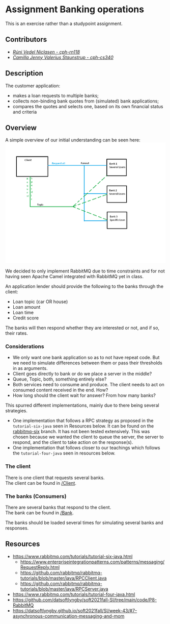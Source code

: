 # Assignment Banking operations
This is an exercise rather than a studypoint assignment.

## Contributors
- _[Rúni Vedel Niclasen - cph-rn118](https://github.com/Runi-VN)_
- _[Camilla Jenny Valerius Staunstrup - cph-cs340](https://github.com/Castau)_

## Description

The customer application:  
- makes a loan requests to multiple banks;
- collects non-binding bank quotes from (simulated) bank applications;
- compares the quotes and selects one, based on its own financial status and
criteria


## Overview

A simple overview of our initial understanding can be seen here:  
![Mockup of conceptual understanding](./Concept.png)

We decided to only implement RabbitMQ due to time constraints and for not having seen Apache Camel integrated with RabbitMQ yet in class.

An application lender should provide the following to the banks through the client:
- Loan topic (car OR house)
- Loan amount
- Loan time
- Credit score

The banks will then respond whether they are interested or not, and if so, their rates.

### Considerations
- We only want one bank application so as to not have repeat code. But we need to simulate differences between them or pass their thresholds in as arguments.
- Client goes directly to bank or do we place a server in the middle?
- Queue, Topic, both, something entirely else?
- Both services need to consume and produce. The client needs to act on consumed content received in the end. How?
- How long should the client wait for answer? From how many banks?

This spurred different implementations, mainly due to there being several strategies.
- One implementation that follows a RPC strategy as proposed in the `tutorial-six-java` seen in Resources below. It can be found on the [rabbitmq-six](https://github.com/Hold-Krykke-BA/System_Integration/tree/rabbitmq-six/RabbitMQ) branch. It has not been tested extensively. This was chosen because we wanted the client to queue the server, the server to respond, and the client to take action on the response(s). 
- One implementation that follows closer to our teachings which follows the `tutorial-four-java` seen in resources below.

### The client
There is one client that requests several banks.  
The client can be found in [/Client](./Client).

### The banks (Consumers)
There are several banks that respond to the client.  
The bank can be found in [/Bank](./Bank).  

The banks should be loaded several times for simulating several banks and responses. 

## Resources
- https://www.rabbitmq.com/tutorials/tutorial-six-java.html
  - https://www.enterpriseintegrationpatterns.com/patterns/messaging/RequestReply.html
  - https://github.com/rabbitmq/rabbitmq-tutorials/blob/master/java/RPCClient.java
  - https://github.com/rabbitmq/rabbitmq-tutorials/blob/master/java/RPCServer.java
- https://www.rabbitmq.com/tutorials/tutorial-four-java.html
- https://github.com/datsoftlyngby/soft2021fall-SI/tree/main/code/P8-RabbitMQ
- https://datsoftlyngby.github.io/soft2021fall/SI/week-43/#7-asynchronous-communication-messaging-and-mom

